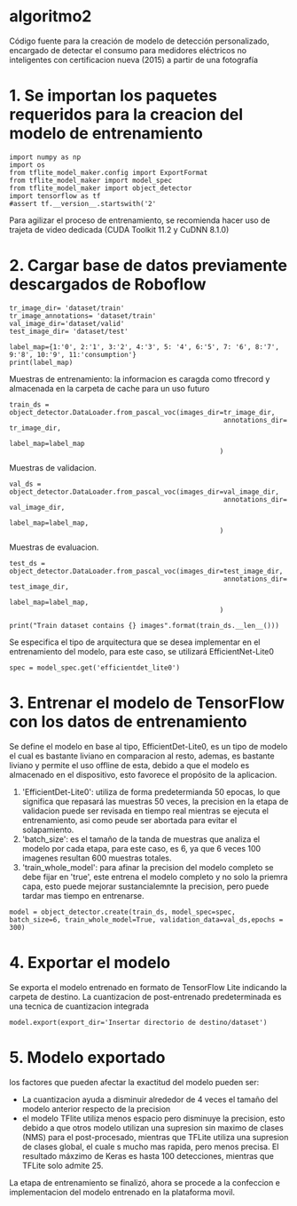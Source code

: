 # algoritmo2
Código fuente para la creación de modelo de detección personalizado, encargado de detectar el consumo para medidores eléctricos no inteligentes con certificacion nueva (2015) a partir de una fotografía 

# 1. Se importan los paquetes requeridos para la creacion del modelo de entrenamiento

    import numpy as np
    import os
    from tflite_model_maker.config import ExportFormat
    from tflite_model_maker import model_spec
    from tflite_model_maker import object_detector
    import tensorflow as tf
    #assert tf.__version__.startswith('2'
    
Para agilizar el proceso de entrenamiento, se recomienda hacer uso de trajeta de video dedicada (CUDA Toolkit 11.2 y CuDNN 8.1.0)

# 2. Cargar base de datos previamente descargados de Roboflow

    tr_image_dir= 'dataset/train'
    tr_image_annotations= 'dataset/train'
    val_image_dir='dataset/valid'
    test_image_dir= 'dataset/test'

    label_map={1:'0', 2:'1', 3:'2', 4:'3', 5: '4', 6:'5', 7: '6', 8:'7', 9:'8', 10:'9', 11:'consumption'}
    print(label_map)

Muestras de entrenamiento: la informacion es caragda como tfrecord y almacenada en la carpeta de cache para un uso futuro

    train_ds = object_detector.DataLoader.from_pascal_voc(images_dir=tr_image_dir,
                                                          annotations_dir= tr_image_dir,
                                                          label_map=label_map
                                                         )
Muestras de validacion.

    val_ds = object_detector.DataLoader.from_pascal_voc(images_dir=val_image_dir,
                                                          annotations_dir= val_image_dir,
                                                          label_map=label_map,
                                                         )
Muestras de evaluacion.

    test_ds = object_detector.DataLoader.from_pascal_voc(images_dir=test_image_dir,
                                                          annotations_dir= test_image_dir,
                                                          label_map=label_map,
                                                         )

    print("Train dataset contains {} images".format(train_ds.__len__()))

Se especifica el tipo de arquitectura que se desea implementar en el entrenamiento del modelo, para este caso, se utilizará EfficientNet-Lite0

    spec = model_spec.get('efficientdet_lite0')
    
# 3. Entrenar el modelo de TensorFlow con los datos de entrenamiento

Se define el modelo en base al tipo, EfficientDet-Lite0, es un tipo de modelo el cual es bastante liviano en comparacion al resto, ademas, es bastante liviano y permite el uso offline de esta, debido a que el modelo es almacenado en el dispositivo, esto favorece el propósito de la aplicacion.


1.   'EfficientDet-Lite0': utiliza de forma predetermianda 50 epocas, lo que significa que repasará las muestras 50 veces, la precision en la etapa de validacion puede ser revisada en tiempo real mientras se ejecuta el entrenamiento, asi como peude ser abortada para evitar el solapamiento.
2.   'batch_size': es el tamaño de la tanda de muestras que analiza el modelo por cada etapa, para este caso, es 6, ya que 6 veces 100 imagenes resultan 600 muestras totales.
3.   'train_whole_model': para afinar la precision del modelo completo se debe fijar en 'true', este entrena el modelo completo y no solo la priemra capa, esto puede mejorar sustancialemnte la precision, pero puede tardar mas tiempo en entrenarse.
    
    model = object_detector.create(train_ds, model_spec=spec, batch_size=6, train_whole_model=True, validation_data=val_ds,epochs = 300)
    
# 4. Exportar el modelo

Se exporta el modelo entrenado en formato de TensorFlow Lite indicando la carpeta de destino. La cuantizacion de post-entrenado predeterminada es una tecnica de cuantizacion integrada

    model.export(export_dir='Insertar directorio de destino/dataset')

# 5. Modelo exportado

los factores que pueden afectar la exactitud del modelo pueden ser:

*   La cuantizacion ayuda a disminuir alrededor de 4 veces el tamaño del modelo anterior respecto de la precision
*   el modelo TFlite utiliza menos espacio pero disminuye la precision, esto debido a que otros modelo utilizan una supresion sin maximo de clases (NMS) para el post-procesado, mientras que TFLite utiliza una supresion de clases global, el cuale s mucho mas rapida, pero menos precisa. El resultado máxzimo de Keras es hasta 100 detecciones, mientras que TFLite solo admite 25.

La etapa de entrenamiento se finalizó, ahora se procede a la confeccion e implementacion del modelo entrenado en la plataforma movil.


